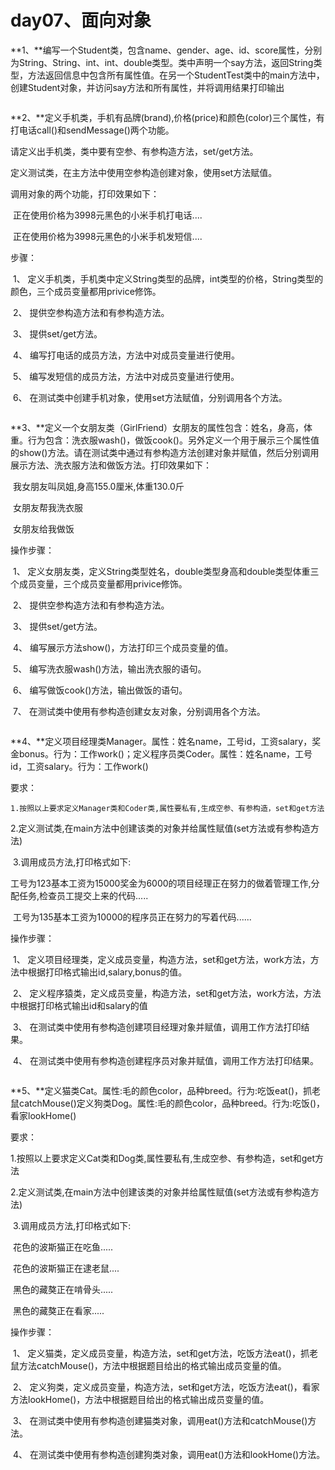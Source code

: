 # day07、面向对象

**1、**编写一个Student类，包含name、gender、age、id、score属性，分别为String、String、int、int、double类型。类中声明一个say方法，返回String类型，方法返回信息中包含所有属性值。在另一个StudentTest类中的main方法中，创建Student对象，并访问say方法和所有属性，并将调用结果打印输出

~~~java

~~~



**2、**定义手机类，手机有品牌(brand),价格(price)和颜色(color)三个属性，有打电话call()和sendMessage()两个功能。

请定义出手机类，类中要有空参、有参构造方法，set/get方法。 

定义测试类，在主方法中使用空参构造创建对象，使用set方法赋值。

调用对象的两个功能，打印效果如下：

​	正在使用价格为3998元黑色的小米手机打电话....

​	正在使用价格为3998元黑色的小米手机发短信....

步骤：

​	1、  定义手机类，手机类中定义String类型的品牌，int类型的价格，String类型的颜色，三个成员变量都用privice修饰。

​	2、  提供空参构造方法和有参构造方法。

​	3、  提供set/get方法。

​	4、  编写打电话的成员方法，方法中对成员变量进行使用。

​	5、  编写发短信的成员方法，方法中对成员变量进行使用。

​	6、  在测试类中创建手机对象，使用set方法赋值，分别调用各个方法。

~~~java

~~~

**3、**定义一个女朋友类（GirlFriend）女朋友的属性包含：姓名，身高，体重。行为包含：洗衣服wash()，做饭cook()。另外定义一个用于展示三个属性值的show()方法。请在测试类中通过有参构造方法创建对象并赋值，然后分别调用展示方法、洗衣服方法和做饭方法。打印效果如下：

​	我女朋友叫凤姐,身高155.0厘米,体重130.0斤

​	女朋友帮我洗衣服

​	女朋友给我做饭

操作步骤：

​	1、         定义女朋友类，定义String类型姓名，double类型身高和double类型体重三个成员变量，三个成员变量都用privice修饰。

​	2、         提供空参构造方法和有参构造方法。

​	3、         提供set/get方法。

​	4、         编写展示方法show()，方法打印三个成员变量的值。

​	5、         编写洗衣服wash()方法，输出洗衣服的语句。

​	6、         编写做饭cook()方法，输出做饭的语句。

​	7、         在测试类中使用有参构造创建女友对象，分别调用各个方法。

~~~java

~~~

**4、**定义项目经理类Manager。属性：姓名name，工号id，工资salary，奖金bonus。行为：工作work()；定义程序员类Coder。属性：姓名name，工号id，工资salary。行为：工作work()

要求：

 	1.按照以上要求定义Manager类和Coder类,属性要私有,生成空参、有参构造，set和get方法

​	 2.定义测试类,在main方法中创建该类的对象并给属性赋值(set方法或有参构造方法) 

​	3.调用成员方法,打印格式如下:

​	工号为123基本工资为15000奖金为6000的项目经理正在努力的做着管理工作,分配任务,检查员工提交上来的代码.....

​	工号为135基本工资为10000的程序员正在努力的写着代码......

操作步骤：

​	1、         定义项目经理类，定义成员变量，构造方法，set和get方法，work方法，方法中根据打印格式输出id,salary,bonus的值。

​	2、         定义程序猿类，定义成员变量，构造方法，set和get方法，work方法，方法中根据打印格式输出id和salary的值

​	3、         在测试类中使用有参构造创建项目经理对象并赋值，调用工作方法打印结果。

​	4、         在测试类中使用有参构造创建程序员对象并赋值，调用工作方法打印结果。

~~~java


~~~

**5、**定义猫类Cat。属性:毛的颜色color，品种breed。行为:吃饭eat()，抓老鼠catchMouse()定义狗类Dog。属性:毛的颜色color，品种breed。行为:吃饭()，看家lookHome()

要求：

​         1.按照以上要求定义Cat类和Dog类,属性要私有,生成空参、有参构造，set和get方法 

​	2.定义测试类,在main方法中创建该类的对象并给属性赋值(set方法或有参构造方法)

​	3.调用成员方法,打印格式如下:

​	花色的波斯猫正在吃鱼.....

​	花色的波斯猫正在逮老鼠....

​	黑色的藏獒正在啃骨头.....

​	黑色的藏獒正在看家.....

操作步骤：

​	1、  定义猫类，定义成员变量，构造方法，set和get方法，吃饭方法eat()，抓老鼠方法catchMouse()，方法中根据题目给出的格式输出成员变量的值。

​	2、  定义狗类，定义成员变量，构造方法，set和get方法，吃饭方法eat()，看家方法lookHome()，方法中根据题目给出的格式输出成员变量的值。

​	3、  在测试类中使用有参构造创建猫类对象，调用eat()方法和catchMouse()方法。

​	4、  在测试类中使用有参构造创建狗类对象，调用eat()方法和lookHome()方法。

~~~java

~~~

